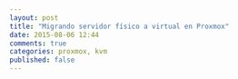 ```yaml
---
layout: post
title: "Migrando servidor físico a virtual en Proxmox"
date: 2015-08-06 12:44
comments: true
categories: proxmox, kvm
published: false
---
```

